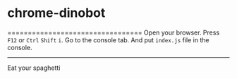 # chrome-dinobot
=================================
Open your browser.
Press ``F12`` or ``Ctrl`` ``Shift`` ``i``.
Go to the console tab.
And put ``index.js`` file in the console.

----------------------------------------------------
Eat your spaghetti
